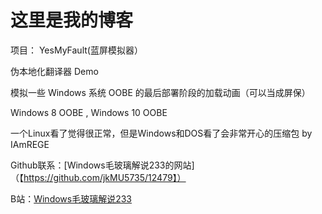 # 这里是我的博客
项目：
YesMyFault(蓝屏模拟器）

伪本地化翻译器 Demo

模拟一些 Windows 系统 OOBE 的最后部署阶段的加载动画（可以当成屏保）

Windows 8 OOBE , Windows 10 OOBE

一个Linux看了觉得很正常，但是Windows和DOS看了会非常开心的压缩包 by IAmREGE


Github联系：[Windows毛玻璃解说233的网站]（【https://github.com/jkMU5735/12479】）

B站：[Windows毛玻璃解说233](https://space.bilibili.com/1601172780)
